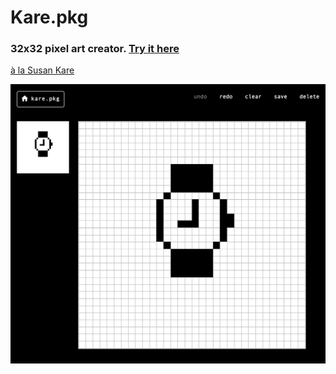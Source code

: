 # Kare.pkg

### 32x32 pixel art creator. [Try it here](https://awjin.me/kare-pkg/)

[à la Susan Kare](https://www.folklore.org/StoryView.py?story=Steve,_Icon.txt)

![screenshot](https://raw.githubusercontent.com/Awjin/kare-pkg/master/demo.png)
